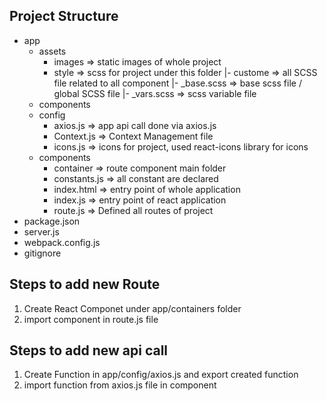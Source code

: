## Project Structure

 - app
	 - assets
		 - images => static images of whole project
		 - style => scss for project under this folder
            |- custome => all SCSS file related to all component 
            |- _base.scss => base scss file / global SCSS file
            |- _vars.scss => scss variable file
	 - components
	 - config
		 - axios.js => app api call done via axios.js
		 - Context.js => Context Management file
		 - icons.js => icons for project, used react-icons library for icons
	 - components
		 - container => route component main folder
		 - constants.js => all constant are declared
		 - index.html => entry point of whole application
		 - index.js => entry point of react application
		 - route.js => Defined all routes of project
 - package.json
 - server.js
 - webpack.config.js
 - gitignore

## Steps to add new Route
1. Create React Componet under app/containers folder
2. import component in route.js file


## Steps to add new api call
1. Create Function in app/config/axios.js and export created function
2. import function from axios.js file in component 
